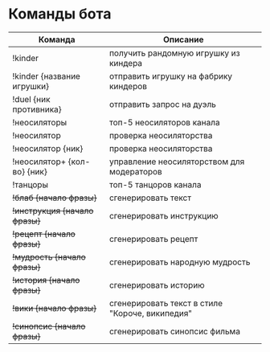 # Команды бота

| Команда                        | Описание                                        |
|--------------------------------|-------------------------------------------------|
| !kinder                        | получить рандомную игрушку из киндера           |
| !kinder {название игрушки}     | отправить игрушку на фабрику киндеров           |
| !duel {ник противника}         | отправить запрос на дуэль                       |
| !неосиляторы                   | топ-5 неосиляторов канала                       | 
| !неосилятор                    | проверка неосиляторства                         |
| !неосилятор {ник}              | проверка неосиляторства                         |
| !неосилятор+ {кол-во} {ник}    | управление неосиляторством для модераторов      |
| !танцоры                       | топ-5 танцоров канала                           | 
| ~~!блаб {начало фразы}~~       | сгенерировать текст                             |
| ~~!инструкция {начало фразы}~~ | сгенерировать инструкцию                        |
| ~~!рецепт {начало фразы}~~     | сгенерировать рецепт                            |
| ~~!мудрость {начало фразы}~~   | сгенерировать народную мудрость                 |
| ~~!история {начало фразы}~~    | сгенерировать историю                           |
| ~~!вики  {начало фразы}~~      | сгенерировать текст в стиле "Короче, википедия" |
| ~~!синопсис  {начало фразы}~~  | сгенерировать синопсис фильма                   |

